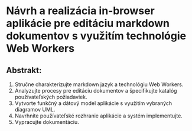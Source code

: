 # Návrh a realizácia in-browser aplikácie pre editáciu markdown dokumentov s využitím technológie Web Workers

## Abstrakt:
1. Stručne charakterizujte markdown jazyk a technológiu Web Workers.
1. Analyzujte procesy pre editáciu dokumentov a špecifikujte katalóg používateľských požiadaviek.
1. Vytvorte funkčný a dátový model aplikácie s využitím vybraných diagramov UML.
1. Navrhnite používateľské rozhranie aplikácie a systém implementujte.
1. Vypracujte dokumentáciu.